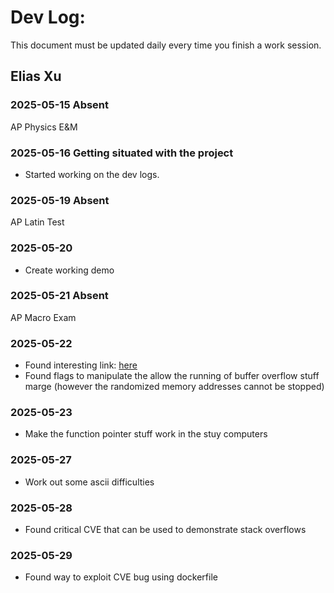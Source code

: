 # Dev Log:

This document must be updated daily every time you finish a work session.

## Elias Xu

### 2025-05-15 Absent

AP Physics E&M

### 2025-05-16 Getting situated with the project

- Started working on the dev logs.

### 2025-05-19 Absent

AP Latin Test

### 2025-05-20

- Create working demo


### 2025-05-21 Absent

AP Macro Exam

### 2025-05-22

- Found interesting link: [here](https://www.fortinet.com/resources/cyberglossary/buffer-overflow)
- Found flags to manipulate the allow the running of buffer overflow stuff marge (however the randomized memory addresses cannot be stopped)

### 2025-05-23

- Make the function pointer stuff work in the stuy computers


### 2025-05-27

- Work out some ascii difficulties

### 2025-05-28

- Found critical CVE that can be used to demonstrate stack overflows

### 2025-05-29

- Found way to exploit CVE bug using dockerfile